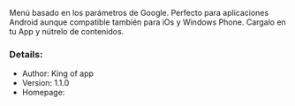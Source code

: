 Menú basado en los parámetros de Google. Perfecto para aplicaciones Android aunque compatible también para iOs y Windows Phone. Cargalo en tu App y nútrelo de contenidos.

### Details:

- Author: King of app
- Version: 1.1.0
- Homepage:
